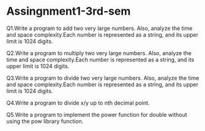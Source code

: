 # Assingnment1-3rd-sem


Q1.Write a program to add two very large numbers. Also, analyze the time and space complexity.Each number is represented as a string, and its upper limit is 1024 digits.

Q2.Write a program to multiply two very large numbers. Also, analyze the time and space complexity.Each number is represented as a string, and its upper limit is 1024 digits.

Q3.Write a program to divide two very large numbers. Also, analyze the time and space complexity.Each number is represented as a string, and its upper limit is 1024 digits.

Q4.Write a program to divide x/y up to nth decimal point.

Q5.Write a program to implement the power function for double without using the pow library function.

